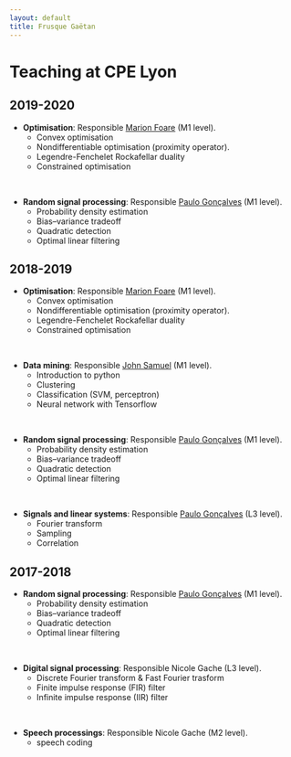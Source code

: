 ```yaml
---
layout: default
title: Frusque Gaëtan
---
```

# Teaching at CPE Lyon #

## 2019-2020 ##

* **Optimisation**: Responsible [Marion Foare](http://perso.ens-lyon.fr/marion.foare/) (M1 level).
  * Convex optimisation
  * Nondifferentiable optimisation (proximity operator).
  * Legendre-Fenchelet Rockafellar duality
  * Constrained optimisation
<br>

* **Random signal processing**: Responsible [Paulo Gonçalves](http://perso.ens-lyon.fr/paulo.goncalves/) (M1 level).
  * Probability density estimation
  * Bias–variance tradeoff
  * Quadratic detection
  * Optimal linear filtering

## 2018-2019 ##

* **Optimisation**: Responsible [Marion Foare](http://perso.ens-lyon.fr/marion.foare/) (M1 level).
  * Convex optimisation
  * Nondifferentiable optimisation (proximity operator).
  * Legendre-Fenchelet Rockafellar duality
  * Constrained optimisation
<br>

* **Data mining**: Responsible [John Samuel](https://johnsamuel.info/fr/index.html) (M1 level).
  * Introduction to python
  * Clustering
  * Classification (SVM, perceptron)
  * Neural network with Tensorflow
<br>

* **Random signal processing**: Responsible [Paulo Gonçalves](http://perso.ens-lyon.fr/paulo.goncalves/) (M1 level).
  * Probability density estimation
  * Bias–variance tradeoff
  * Quadratic detection
  * Optimal linear filtering
<br>

* **Signals and linear systems**: Responsible [Paulo Gonçalves](http://perso.ens-lyon.fr/paulo.goncalves/) (L3 level).
  * Fourier transform
  * Sampling
  * Correlation


## 2017-2018 ##

* **Random signal processing**: Responsible [Paulo Gonçalves](http://perso.ens-lyon.fr/paulo.goncalves/) (M1 level).
  * Probability density estimation
  * Bias–variance tradeoff
  * Quadratic detection
  * Optimal linear filtering
<br>

* **Digital signal processing**: Responsible Nicole Gache (L3 level).
  * Discrete Fourier transform & Fast Fourier trasform
  * Finite impulse response (FIR) filter
  * Infinite impulse response (IIR) filter
<br>

* **Speech processings**: Responsible Nicole Gache (M2 level).
  * speech coding
